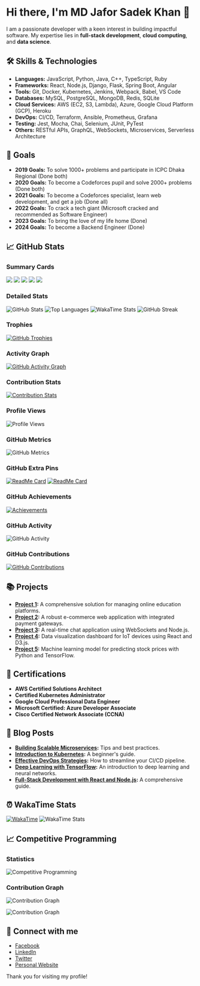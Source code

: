 # Hi there, I'm MD Jafor Sadek Khan 👋

I am a passionate developer with a keen interest in building impactful software. My expertise lies in **full-stack development**, **cloud computing**, and **data science**.

## 🛠️ Skills & Technologies
- **Languages:** JavaScript, Python, Java, C++, TypeScript, Ruby
- **Frameworks:** React, Node.js, Django, Flask, Spring Boot, Angular
- **Tools:** Git, Docker, Kubernetes, Jenkins, Webpack, Babel, VS Code
- **Databases:** MySQL, PostgreSQL, MongoDB, Redis, SQLite
- **Cloud Services:** AWS (EC2, S3, Lambda), Azure, Google Cloud Platform (GCP), Heroku
- **DevOps:** CI/CD, Terraform, Ansible, Prometheus, Grafana
- **Testing:** Jest, Mocha, Chai, Selenium, JUnit, PyTest
- **Others:** RESTful APIs, GraphQL, WebSockets, Microservices, Serverless Architecture

## 🥅 Goals
- **2019 Goals:** To solve 1000+ problems and participate in ICPC Dhaka Regional (Done both)
- **2020 Goals:** To become a Codeforces pupil and solve 2000+ problems (Done both)
- **2021 Goals:** To become a Codeforces specialist, learn web development, and get a job (Done all)
- **2022 Goals:** To crack a tech giant (Microsoft cracked and recommended as Software Engineer)
- **2023 Goals:** To bring the love of my life home (Done)
- **2024 Goals:** To become a Backend Engineer (Done)

## 📈 GitHub Stats

### Summary Cards
[![](https://raw.githubusercontent.com/vn7n24fzkq/github-profile-summary-cards-example/master/profile-summary-card-output/ayu_mirage/0-profile-details.svg)](https://github.com/vn7n24fzkq/github-profile-summary-cards)
[![](https://raw.githubusercontent.com/vn7n24fzkq/github-profile-summary-cards-example/master/profile-summary-card-output/ayu_mirage/1-repos-per-language.svg)](https://github.com/vn7n24fzkq/github-profile-summary-cards) 
[![](https://raw.githubusercontent.com/vn7n24fzkq/github-profile-summary-cards-example/master/profile-summary-card-output/ayu_mirage/2-most-commit-language.svg)](https://github.com/vn7n24fzkq/github-profile-summary-cards)
[![](https://raw.githubusercontent.com/vn7n24fzkq/github-profile-summary-cards-example/master/profile-summary-card-output/ayu_mirage/3-stats.svg)](https://github.com/vn7n24fzkq/github-profile-summary-cards) 
[![](https://raw.githubusercontent.com/vn7n24fzkq/github-profile-summary-cards-example/master/profile-summary-card-output/ayu_mirage/4-productive-time.svg)](https://github.com/vn7n24fzkq/github-profile-summary-cards)

### Detailed Stats
![GitHub Stats](https://github-readme-stats.vercel.app/api?username=MD-Jafor-Sadek-Khan&show_icons=true&theme=ayu_mirage)
![Top Languages](https://github-readme-stats.vercel.app/api/top-langs/?username=MD-Jafor-Sadek-Khan&layout=compact&theme=ayu_mirage)
![WakaTime Stats](https://github-readme-stats.vercel.app/api/wakatime?username=MD-Jafor-Sadek-Khan&layout=compact&theme=ayu_mirage)
![GitHub Streak](https://github-readme-streak-stats.herokuapp.com/?user=MD-Jafor-Sadek-Khan&theme=ayu-mirage)

### Trophies
[![GitHub Trophies](https://github-profile-trophy.vercel.app/?username=MD-Jafor-Sadek-Khan&theme=onedark)](https://github.com/ryo-ma/github-profile-trophy)

### Activity Graph
[![GitHub Activity Graph](https://github-readme-activity-graph.cyclic.app/graph?username=MD-Jafor-Sadek-Khan&theme=react-dark)](https://github.com/ashutosh00710/github-readme-activity-graph)

### Contribution Stats
[![Contribution Stats](https://github-contributor-stats.vercel.app/api?username=MD-Jafor-Sadek-Khan)](https://github.com/MD-Jafor-Sadek-Khan/github-contributor-stats)

### Profile Views
![Profile Views](https://komarev.com/ghpvc/?username=MD-Jafor-Sadek-Khan&color=blue)

### GitHub Metrics
![GitHub Metrics](https://metrics.lecoq.io/MD-Jafor-Sadek-Khan)

### GitHub Extra Pins
[![ReadMe Card](https://github-readme-stats.vercel.app/api/pin/?username=MD-Jafor-Sadek-Khan&repo=repo1&theme=ayu_mirage)](https://github.com/MD-Jafor-Sadek-Khan/repo1)
[![ReadMe Card](https://github-readme-stats.vercel.app/api/pin/?username=MD-Jafor-Sadek-Khan&repo=repo2&theme=ayu_mirage)](https://github.com/MD-Jafor-Sadek-Khan/repo2)

### GitHub Achievements
[![Achievements](https://github-profile-achievements.vercel.app/api/achievements?username=MD-Jafor-Sadek-Khan)](https://github.com/MD-Jafor-Sadek-Khan)

### GitHub Activity
![GitHub Activity](https://github-readme-activity-graph.vercel.app/graph?username=MD-Jafor-Sadek-Khan&theme=react-dark)

### GitHub Contributions
[![GitHub Contributions](https://github-readme-stats.vercel.app/api?username=MD-Jafor-Sadek-Khan&count_private=true&show_icons=true&include_all_commits=true&theme=ayu_mirage)](https://github.com/MD-Jafor-Sadek-Khan)

## 📚 Projects
- **[Project 1](https://github.com/MD-Jafor-Sadek-Khan/project1):** A comprehensive solution for managing online education platforms.
- **[Project 2](https://github.com/MD-Jafor-Sadek-Khan/project2):** A robust e-commerce web application with integrated payment gateways.
- **[Project 3](https://github.com/MD-Jafor-Sadek-Khan/project3):** A real-time chat application using WebSockets and Node.js.
- **[Project 4](https://github.com/MD-Jafor-Sadek-Khan/project4):** Data visualization dashboard for IoT devices using React and D3.js.
- **[Project 5](https://github.com/MD-Jafor-Sadek-Khan/project5):** Machine learning model for predicting stock prices with Python and TensorFlow.

## 🏅 Certifications
- **AWS Certified Solutions Architect**
- **Certified Kubernetes Administrator**
- **Google Cloud Professional Data Engineer**
- **Microsoft Certified: Azure Developer Associate**
- **Cisco Certified Network Associate (CCNA)**

## 📝 Blog Posts
- **[Building Scalable Microservices](https://your-website.com/blog/scalable-microservices):** Tips and best practices.
- **[Introduction to Kubernetes](https://your-website.com/blog/intro-to-kubernetes):** A beginner's guide.
- **[Effective DevOps Strategies](https://your-website.com/blog/effective-devops):** How to streamline your CI/CD pipeline.
- **[Deep Learning with TensorFlow](https://your-website.com/blog/deep-learning-tensorflow):** An introduction to deep learning and neural networks.
- **[Full-Stack Development with React and Node.js](https://your-website.com/blog/full-stack-react-node):** A comprehensive guide.

## ⏰ WakaTime Stats
[![WakaTime](https://wakatime.com/badge/user/MD-Jafor-Sadek-Khan.svg)](https://wakatime.com/@MD-Jafor-Sadek-Khan)
![WakaTime Stats](https://github-readme-stats.vercel.app/api/wakatime?username=MD-Jafor-Sadek-Khan&layout=compact&theme=ayu_mirage)

## 📈 Competitive Programming

### Statistics
![Competitive Programming](https://github-readme-stats.vercel.app/api?username=MD-Jafor-Sadek-Khan&show_icons=true&theme=ayu_mirage)

### Contribution Graph
![Contribution Graph](https://github-readme-activity-graph.vercel.app/graph?username=MD-Jafor-Sadek-Khan&theme=react-dark)

![Contribution Graph](https://github-readme-streak-stats.herokuapp.com/?user=MD-Jafor-Sadek-Khan&theme=ayu-mirage)

## 🔗 Connect with me
- [Facebook](https://www.facebook.com/your-profile)
- [LinkedIn](https://www.linkedin.com/in/MD-Jafor-Sadek-Khan)
- [Twitter](https://twitter.com/your-twitter-profile)
- [Personal Website](https://your-website.com)

Thank you for visiting my profile!
